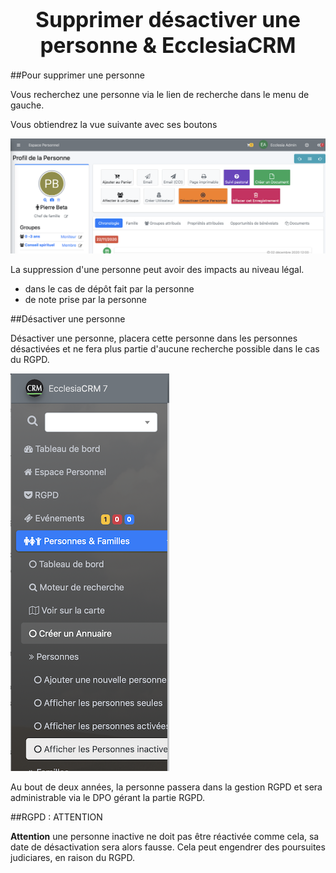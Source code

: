 # <center><big>Supprimer désactiver une personne & Ecclesia**CRM** </big></center>

##Pour supprimer une personne

Vous recherchez une personne via le lien de recherche dans le menu de gauche.

Vous obtiendrez la vue suivante avec ses boutons

![Screenshot](../../../img/person/admin/suppressPerson.png)

La suppression d'une personne peut avoir des impacts au niveau légal.

- dans le cas de dépôt fait par la personne
- de note prise par la personne

##Désactiver une personne

Désactiver une personne, placera cette personne dans les personnes désactivées et ne fera plus partie d'aucune recherche possible dans le cas du RGPD.

![Screenshot](../../../img/person/admin/persondeactivate.png)

Au bout de deux années, la personne passera dans la gestion RGPD et sera administrable via le DPO gérant la partie RGPD.

##RGPD : ATTENTION

**Attention** une personne inactive ne doit pas être réactivée comme cela, sa date de désactivation sera alors fausse. Cela peut engendrer des poursuites judiciares, en raison du RGPD.
